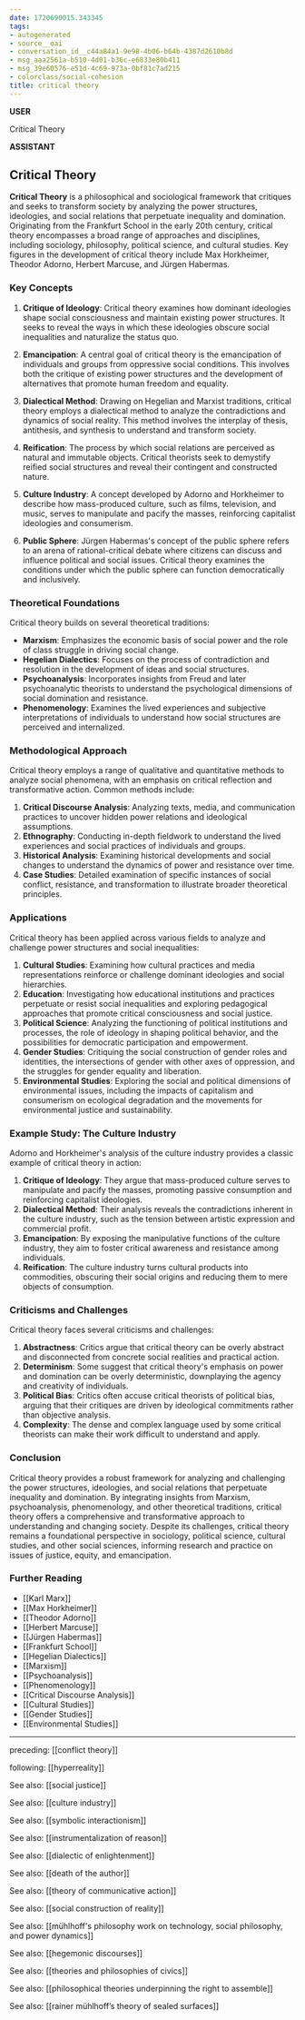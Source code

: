 ```yaml
---
date: 1720690015.343345
tags:
- autogenerated
- source__oai
- conversation_id__c44a84a1-9e98-4b06-b64b-4387d2610b8d
- msg_aaa2561a-b510-4d01-b36c-e6833e80b411
- msg_39e60576-e51d-4c69-973a-0bf81c7ad215
- colorclass/social-cohesion
title: critical theory
---
```


**USER**

Critical Theory


**ASSISTANT**

## Critical Theory

**Critical Theory** is a philosophical and sociological framework that critiques and seeks to transform society by analyzing the power structures, ideologies, and social relations that perpetuate inequality and domination. Originating from the Frankfurt School in the early 20th century, critical theory encompasses a broad range of approaches and disciplines, including sociology, philosophy, political science, and cultural studies. Key figures in the development of critical theory include Max Horkheimer, Theodor Adorno, Herbert Marcuse, and Jürgen Habermas.

### Key Concepts

1. **Critique of Ideology**: Critical theory examines how dominant ideologies shape social consciousness and maintain existing power structures. It seeks to reveal the ways in which these ideologies obscure social inequalities and naturalize the status quo.

2. **Emancipation**: A central goal of critical theory is the emancipation of individuals and groups from oppressive social conditions. This involves both the critique of existing power structures and the development of alternatives that promote human freedom and equality.

3. **Dialectical Method**: Drawing on Hegelian and Marxist traditions, critical theory employs a dialectical method to analyze the contradictions and dynamics of social reality. This method involves the interplay of thesis, antithesis, and synthesis to understand and transform society.

4. **Reification**: The process by which social relations are perceived as natural and immutable objects. Critical theorists seek to demystify reified social structures and reveal their contingent and constructed nature.

5. **Culture Industry**: A concept developed by Adorno and Horkheimer to describe how mass-produced culture, such as films, television, and music, serves to manipulate and pacify the masses, reinforcing capitalist ideologies and consumerism.

6. **Public Sphere**: Jürgen Habermas's concept of the public sphere refers to an arena of rational-critical debate where citizens can discuss and influence political and social issues. Critical theory examines the conditions under which the public sphere can function democratically and inclusively.

### Theoretical Foundations

Critical theory builds on several theoretical traditions:

- **Marxism**: Emphasizes the economic basis of social power and the role of class struggle in driving social change.
- **Hegelian Dialectics**: Focuses on the process of contradiction and resolution in the development of ideas and social structures.
- **Psychoanalysis**: Incorporates insights from Freud and later psychoanalytic theorists to understand the psychological dimensions of social domination and resistance.
- **Phenomenology**: Examines the lived experiences and subjective interpretations of individuals to understand how social structures are perceived and internalized.

### Methodological Approach

Critical theory employs a range of qualitative and quantitative methods to analyze social phenomena, with an emphasis on critical reflection and transformative action. Common methods include:

1. **Critical Discourse Analysis**: Analyzing texts, media, and communication practices to uncover hidden power relations and ideological assumptions.
2. **Ethnography**: Conducting in-depth fieldwork to understand the lived experiences and social practices of individuals and groups.
3. **Historical Analysis**: Examining historical developments and social changes to understand the dynamics of power and resistance over time.
4. **Case Studies**: Detailed examination of specific instances of social conflict, resistance, and transformation to illustrate broader theoretical principles.

### Applications

Critical theory has been applied across various fields to analyze and challenge power structures and social inequalities:

1. **Cultural Studies**: Examining how cultural practices and media representations reinforce or challenge dominant ideologies and social hierarchies.
2. **Education**: Investigating how educational institutions and practices perpetuate or resist social inequalities and exploring pedagogical approaches that promote critical consciousness and social justice.
3. **Political Science**: Analyzing the functioning of political institutions and processes, the role of ideology in shaping political behavior, and the possibilities for democratic participation and empowerment.
4. **Gender Studies**: Critiquing the social construction of gender roles and identities, the intersections of gender with other axes of oppression, and the struggles for gender equality and liberation.
5. **Environmental Studies**: Exploring the social and political dimensions of environmental issues, including the impacts of capitalism and consumerism on ecological degradation and the movements for environmental justice and sustainability.

### Example Study: The Culture Industry

Adorno and Horkheimer's analysis of the culture industry provides a classic example of critical theory in action:

1. **Critique of Ideology**: They argue that mass-produced culture serves to manipulate and pacify the masses, promoting passive consumption and reinforcing capitalist ideologies.
2. **Dialectical Method**: Their analysis reveals the contradictions inherent in the culture industry, such as the tension between artistic expression and commercial profit.
3. **Emancipation**: By exposing the manipulative functions of the culture industry, they aim to foster critical awareness and resistance among individuals.
4. **Reification**: The culture industry turns cultural products into commodities, obscuring their social origins and reducing them to mere objects of consumption.

### Criticisms and Challenges

Critical theory faces several criticisms and challenges:

1. **Abstractness**: Critics argue that critical theory can be overly abstract and disconnected from concrete social realities and practical action.
2. **Determinism**: Some suggest that critical theory's emphasis on power and domination can be overly deterministic, downplaying the agency and creativity of individuals.
3. **Political Bias**: Critics often accuse critical theorists of political bias, arguing that their critiques are driven by ideological commitments rather than objective analysis.
4. **Complexity**: The dense and complex language used by some critical theorists can make their work difficult to understand and apply.

### Conclusion

Critical theory provides a robust framework for analyzing and challenging the power structures, ideologies, and social relations that perpetuate inequality and domination. By integrating insights from Marxism, psychoanalysis, phenomenology, and other theoretical traditions, critical theory offers a comprehensive and transformative approach to understanding and changing society. Despite its challenges, critical theory remains a foundational perspective in sociology, political science, cultural studies, and other social sciences, informing research and practice on issues of justice, equity, and emancipation.

### Further Reading

- [[Karl Marx]]
- [[Max Horkheimer]]
- [[Theodor Adorno]]
- [[Herbert Marcuse]]
- [[Jürgen Habermas]]
- [[Frankfurt School]]
- [[Hegelian Dialectics]]
- [[Marxism]]
- [[Psychoanalysis]]
- [[Phenomenology]]
- [[Critical Discourse Analysis]]
- [[Cultural Studies]]
- [[Gender Studies]]
- [[Environmental Studies]]


---

preceding: [[conflict theory]]  


following: [[hyperreality]]

See also: [[social justice]]


See also: [[culture industry]]


See also: [[symbolic interactionism]]


See also: [[instrumentalization of reason]]


See also: [[dialectic of enlightenment]]


See also: [[death of the author]]


See also: [[theory of communicative action]]


See also: [[social construction of reality]]


See also: [[mühlhoff's philosophy work on technology, social philosophy, and power dynamics]]


See also: [[hegemonic discourses]]


See also: [[theories and philosophies of civics]]


See also: [[philosophical theories underpinning the right to assemble]]


See also: [[rainer mühlhoff’s theory of sealed surfaces]]